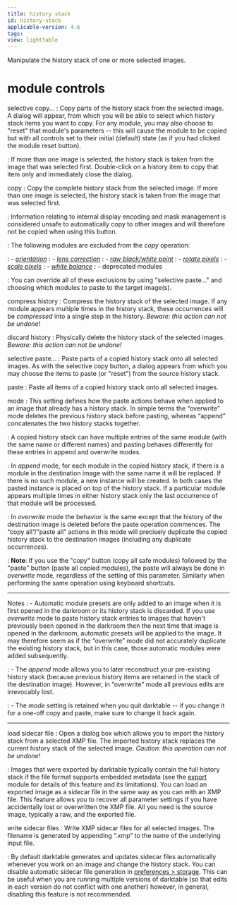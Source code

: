 ```yaml
---
title: history stack
id: history-stack
applicable-version: 4.6
tags: 
view: lighttable
---
```


Manipulate the history stack of one or more selected images.

# module controls

selective copy...
: Copy parts of the history stack from the selected image. A dialog will appear, from which you will be able to select which history stack items you want to copy. For any module, you may also choose to "reset" that module's parameters -- this will cause the module to be copied but with all controls set to their initial (default) state (as if you had clicked the module reset button).

: If more than one image is selected, the history stack is taken from the image that was selected first. Double-click on a history item to copy that item only and immediately close the dialog.

copy
: Copy the complete history stack from the selected image. If more than one image is selected, the history stack is taken from the image that was selected first.

: Information relating to internal display encoding and mask management is considered unsafe to automatically copy to other images and will therefore not be copied when using this button.

: The following modules are excluded from the _copy_ operation:

: - [_orientation_](../../processing-modules/orientation.md)
: - [_lens correction_](../../processing-modules/lens-correction.md)
: - [_raw black/white point_](../../processing-modules/raw-black-white-point.md)
: - [_rotate pixels_](../../processing-modules/rotate-pixels.md)
: - [_scale pixels_](../../processing-modules/scale-pixels.md)
: - [_white balance_](../../processing-modules/white-balance.md)
: - deprecated modules

: You can override all of these exclusions by using "selective paste..." and choosing which modules to paste to the target image(s).

compress history
: Compress the history stack of the selected image. If any module appears multiple times in the history stack, these occurrences will be _compressed_ into a single step in the history. _Beware: this action can not be undone!_

discard history
: Physically delete the history stack of the selected images. _Beware: this action can not be undone!_

selective paste...
: Paste parts of a copied history stack onto all selected images. As with the selective copy button, a dialog appears from which you may choose the items to paste (or "reset") from the source history stack.

paste
: Paste all items of a copied history stack onto all selected images.

mode
: This setting defines how the paste actions behave when applied to an image that already has a history stack. In simple terms the “overwrite” mode deletes the previous history stack before pasting, whereas “append”  concatenates the two history stacks together.

: A copied history stack can have multiple entries of the same module (with the same name or different names) and pasting behaves differently for these entries in append and overwrite modes. 

: In _append_ mode, for each module in the copied history stack, if there is a module in the destination image with the same name it will be replaced. If there is no such module, a new instance will be created. In both cases the pasted instance is placed on top of the history stack. If a particular module appears multiple times in either history stack only the last occurrence of that module will be processed.

: In _overwrite_ mode the behavior is the same except that the history of the destination image is deleted before the paste operation commences. The “copy all”/“paste all” actions in this mode will precisely duplicate the copied history stack to the destination images (including any duplicate occurrences).

: **Note**: If you use the "copy" button (copy all safe modules) followed by the "paste" button (paste all copied modules), the paste will always be done in _overwrite_ mode, regardless of the setting of this parameter. Similarly when performing the same operation using keyboard shortcuts.

---

Notes
: - Automatic module presets are only added to an image when it is first opened in the darkroom or its history stack is discarded. If you use _overwrite_ mode to paste history stack entries to images that haven't previously been opened in the darkroom then the next time that image is opened in the darkroom, automatic presets will be applied to the image. It may therefore seem as if the “overwrite” mode did not accurately duplicate the existing history stack, but in this case, those automatic modules were added subsequently.

: - The _append_ mode allows you to later reconstruct your pre-existing history stack (because previous history items are retained in the stack of the destination image). However, in “overwrite” mode all previous edits are irrevocably lost.

: - The _mode_ setting is retained when you quit darktable -- if you change it for a one-off copy and paste, make sure to change it back again.

---

load sidecar file
: Open a dialog box which allows you to import the history stack from a selected XMP file. The imported history stack replaces the current history stack of the selected image. _Caution: this operation can not be undone!_

: Images that were exported by darktable typically contain the full history stack if the file format supports embedded metadata (see the [export](../shared/export.md) module for details of this feature and its limitations). You can load an exported image as a sidecar file in the same way as you can with an XMP file. This feature allows you to recover all parameter settings if you have accidentally lost or overwritten the XMP file. All you need is the source image, typically a raw, and the exported file.

write sidecar files
: Write XMP sidecar files for all selected images. The filename is generated by appending “.xmp” to the name of the underlying input file.

: By default darktable generates and updates sidecar files automatically whenever you work on an image and change the history stack. You can disable automatic sidecar file generation in [preferences > storage](../../../preferences-settings/storage.md). This can be useful when you are running multiple versions of darktable (so that edits in each version do not conflict with one another) however, in general, disabling this feature is not recommended.
